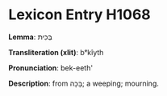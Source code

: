 # Lexicon Entry H1068

**Lemma**: בְּכִית

**Transliteration (xlit)**: bᵉkîyth

**Pronunciation**: bek-eeth'

**Description**:
from בָּכָה; a weeping; mourning.
